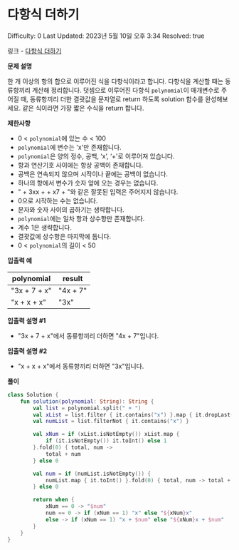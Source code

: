 # 다항식 더하기

Difficulty: 0
Last Updated: 2023년 5월 10일 오후 3:34
Resolved: true

링크 - [다항식 더하기](https://school.programmers.co.kr/learn/courses/30/lessons/120863)

**문제 설명**

한 개 이상의 항의 합으로 이루어진 식을 다항식이라고 합니다. 다항식을 계산할 때는 동류항끼리 계산해 정리합니다. 덧셈으로 이루어진 다항식 `polynomial`이 매개변수로 주어질 때, 동류항끼리 더한 결괏값을 문자열로 return 하도록 solution 함수를 완성해보세요. 같은 식이라면 가장 짧은 수식을 return 합니다.

**제한사항**

- 0 < `polynomial`에 있는 수 < 100
- `polynomial`에 변수는 'x'만 존재합니다.
- `polynomial`은 양의 정수, 공백, ‘x’, ‘+'로 이루어져 있습니다.
- 항과 연산기호 사이에는 항상 공백이 존재합니다.
- 공백은 연속되지 않으며 시작이나 끝에는 공백이 없습니다.
- 하나의 항에서 변수가 숫자 앞에 오는 경우는 없습니다.
- " + 3xx + + x7 + "와 같은 잘못된 입력은 주어지지 않습니다.
- 0으로 시작하는 수는 없습니다.
- 문자와 숫자 사이의 곱하기는 생략합니다.
- `polynomial`에는 일차 항과 상수항만 존재합니다.
- 계수 1은 생략합니다.
- 결괏값에 상수항은 마지막에 둡니다.
- 0 < `polynomial`의 길이 < 50

**입출력 예**

| polynomial | result |
| --- | --- |
| "3x + 7 + x" | "4x + 7" |
| "x + x + x" | "3x" |

**입출력 설명 #1**

- "3x + 7 + x"에서 동류항끼리 더하면 "4x + 7"입니다.

**입출력 설명 #2**

- "x + x + x"에서 동류항끼리 더하면 "3x"입니다.

**풀이**

```kotlin
class Solution {
    fun solution(polynomial: String): String {
        val list = polynomial.split(" + ")
        val xList = list.filter { it.contains("x") }.map { it.dropLast(1) }
        val numList = list.filterNot { it.contains("x") }

        val xNum = if (xList.isNotEmpty()) xList.map {
            if (it.isNotEmpty()) it.toInt() else 1
        }.fold(0) { total, num ->
            total + num
        } else 0

        val num = if (numList.isNotEmpty()) {
            numList.map { it.toInt() }.fold(0) { total, num -> total + num }
        } else 0

        return when {
            xNum == 0 -> "$num"
            num == 0 -> if (xNum == 1) "x" else "${xNum}x"
            else -> if (xNum == 1) "x + $num" else "${xNum}x + $num"
        }
    }
}
```